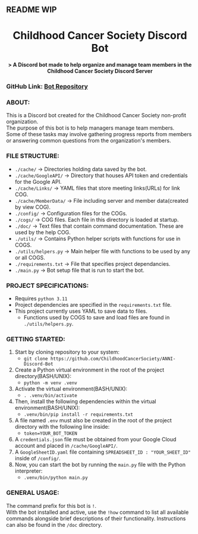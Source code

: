 ## README WIP
<h1 align="center">
  Childhood Cancer Society Discord Bot
</h1>
<h4 align="center">
  > A Discord bot made to help organize and manage team members in the Childhood Cancer Society Discord Server
</h4>

### GitHub Link: [Bot Repository](https://github.com/ChildhoodCancerSociety/ANNI-Discord-Bot)

### ABOUT:
This is a Discord bot created for the Childhood Cancer Society non-profit organization.  
The purpose of this bot is to help managers manage team members.  
Some of these tasks may involve gathering progress reports from members or answering common questions from the organization's members.

### FILE STRUCTURE:
- `./cache/` -> Directories holding data saved by the bot. 
- `./cache/GoogleAPI/` -> Directory that houses API token and credentials for the Google API.
- `./cache/Links/` -> YAML files that store meeting links(URLs) for link COG.
- `./cache/MemberData/` -> File including server and member data(created by view COG).
- `./config/` -> Configuration files for the COGs. 
- `./cogs/` -> COG files. Each file in this directory is loaded at startup.  
- `./doc/` -> Text files that contain command documentation. These are used by the help COG.  
- `./utils/` -> Contains Python helper scripts with functions for use in COGS.  
- `./utils/helpers.py` -> Main helper file with functions to be used by any or all COGS.
- `./requirements.txt` -> File that specifies project dependancies.
- `./main.py` -> Bot setup file that is run to start the bot.    

### PROJECT SPECIFICATIONS:
- Requires ```python 3.11```
- Project dependencies are specified in the `requirements.txt` file. 
- This project currently uses YAML to save data to files.
  - Functions used by COGS to save and load files are found in `./utils/helpers.py`.

### GETTING STARTED:
1. Start by cloning repository to your system:
   - `git clone https://github.com/ChildhoodCancerSociety/ANNI-Discord-Bot`
2. Create a Python virtual environment in the root of the project directory(BASH/UNIX):
   - `python -m venv .venv`
3. Activate the virtual environment(BASH/UNIX):
   - `. .venv/bin/activate`
4. Then, install the following dependencies within the virtual environment(BASH/UNIX):
   - `.venv/bin/pip install -r requirements.txt`
5. A file named `.env` must also be created in the root of the project directory with the following line inside:
   - `token=YOUR_BOT_TOKEN`
6. A `credentials.json` file must be obtained from your Google Cloud account and placed in `/cache/GoogleAPI/`.
7. A `GoogleSheetID.yaml` file containing `SPREADSHEET_ID : "YOUR_SHEET_ID"` inside of `/config/`.
8. Now, you can start the bot by running the `main.py` file with the Python interpreter:
   - `.venv/bin/python main.py`

### GENERAL USAGE:
The command prefix for this bot is `!`.  
With the bot installed and active, use the `!how` command to list all available commands alongside brief descriptions of their functionality. Instructions can also be found in the `/doc` directory.
